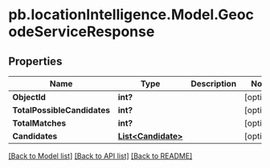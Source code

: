 # pb.locationIntelligence.Model.GeocodeServiceResponse
## Properties

Name | Type | Description | Notes
------------ | ------------- | ------------- | -------------
**ObjectId** | **int?** |  | [optional] 
**TotalPossibleCandidates** | **int?** |  | [optional] 
**TotalMatches** | **int?** |  | [optional] 
**Candidates** | [**List&lt;Candidate&gt;**](Candidate.md) |  | [optional] 

[[Back to Model list]](../README.md#documentation-for-models) [[Back to API list]](../README.md#documentation-for-api-endpoints) [[Back to README]](../README.md)

